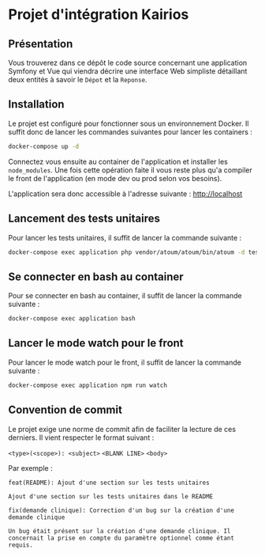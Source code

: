 # Projet d'intégration Kairios

## Présentation
Vous trouverez dans ce dépôt le code source concernant une application Symfony et Vue qui viendra décrire une interface Web simpliste détaillant deux entités à savoir le `Dépot` et la `Reponse`.

## Installation
Le projet est configuré pour fonctionner sous un environnement Docker. Il suffit donc de lancer les commandes suivantes pour lancer les containers :
```bash
docker-compose up -d
```

Connectez vous ensuite au container de l'application et installer les `node_modules`. Une fois cette opération faite il vous reste plus qu'a compiler
le front de l'application (en mode dev ou prod selon vos besoins).

L'application sera donc accessible à l'adresse suivante : [http://localhost](http://localhost)

## Lancement des tests unitaires
Pour lancer les tests unitaires, il suffit de lancer la commande suivante :
```bash
docker-compose exec application php vendor/atoum/atoum/bin/atoum -d tests/units
```

## Se connecter en bash au container
Pour se connecter en bash au container, il suffit de lancer la commande suivante :
```bash
docker-compose exec application bash
```

## Lancer le mode watch pour le front
Pour lancer le mode watch pour le front, il suffit de lancer la commande suivante :
```bash
docker-compose exec application npm run watch
```

## Convention de commit
Le projet exige une norme de commit afin de faciliter la lecture de ces derniers. Il vient respecter le format suivant :

`<type>(<scope>): <subject>`
`<BLANK LINE>`
`<body>`

Par exemple :
```
feat(README): Ajout d'une section sur les tests unitaires

Ajout d'une section sur les tests unitaires dans le README
```

```
fix(demande clinique): Correction d'un bug sur la création d'une demande clinique

Un bug était présent sur la création d'une demande clinique. Il concernait la prise en compte du paramètre optionnel comme étant requis.
```
